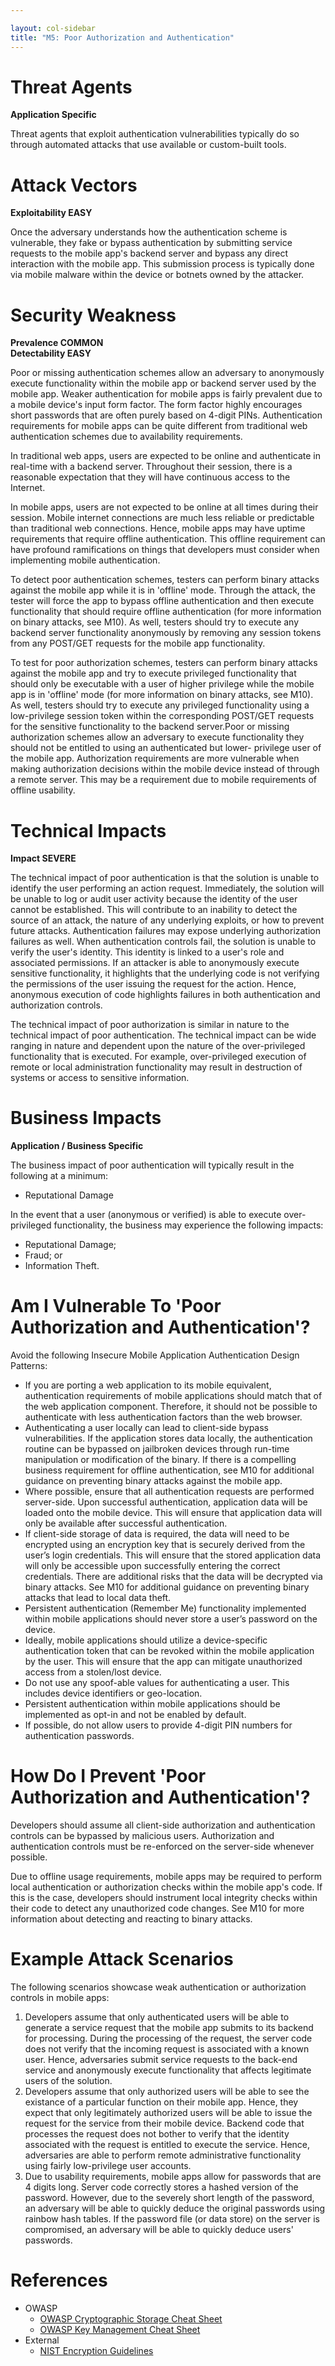 ```yaml
---

layout: col-sidebar
title: "M5: Poor Authorization and Authentication"
---
```


# Threat Agents

**Application Specific**

Threat agents that exploit authentication vulnerabilities typically do so through automated attacks that use available or custom-built tools.	
# Attack Vectors	

**Exploitability EASY**

Once the adversary understands how the authentication scheme is vulnerable, they fake or bypass authentication by submitting service requests to the mobile app's backend server and bypass any direct interaction with the mobile app. This submission process is typically done via mobile malware within the device or botnets owned by the attacker.	

# Security Weakness	

**Prevalence COMMON** <br />
**Detectability EASY**

Poor or missing authentication schemes allow an adversary to anonymously execute functionality within the mobile app or backend server used by the mobile app. Weaker authentication for mobile apps is fairly prevalent due to a mobile device's input form factor. The form factor highly encourages short passwords that are often purely based on 4-digit PINs.
Authentication requirements for mobile apps can be quite different from traditional web authentication schemes due to availability requirements.

In traditional web apps, users are expected to be online and authenticate in real-time with a backend server. Throughout their session, there is a reasonable expectation that they will have continuous access to the Internet.

In mobile apps, users are not expected to be online at all times during their session. Mobile internet connections are much less reliable or predictable than traditional web connections. Hence, mobile apps may have uptime requirements that require offline authentication. This offline requirement can have profound ramifications on things that developers must consider when implementing mobile authentication.

To detect poor authentication schemes, testers can perform binary attacks against the mobile app while it is in 'offline' mode. Through the attack, the tester will force the app to bypass offline authentication and then execute functionality that should require offline authentication (for more information on binary attacks, see M10). As well, testers should try to execute any backend server functionality anonymously by removing any session tokens from any POST/GET requests for the mobile app functionality.

To test for poor authorization schemes, testers can perform binary attacks against the mobile app and try to execute privileged functionality that should only be executable with a user of higher privilege while the mobile app is in 'offline' mode (for more information on binary attacks, see M10). As well, testers should try to execute any privileged functionality using a low-privilege session token within the corresponding POST/GET requests for the sensitive functionality to the backend server.Poor or missing authorization schemes allow an adversary to execute functionality they should not be entitled to using an authenticated but lower- privilege user of the mobile app. Authorization requirements are more vulnerable when making authorization decisions within the mobile device instead of through a remote server. This may be a requirement due to mobile requirements of offline usability.

# Technical Impacts	

**Impact SEVERE**

The technical impact of poor authentication is that the solution is unable to identify the user performing an action request. Immediately, the solution will be unable to log or audit user activity because the identity of the user cannot be established. This will contribute to an inability to detect the source of an attack, the nature of any underlying exploits, or how to prevent future attacks.
Authentication failures may expose underlying authorization failures as well. When authentication controls fail, the solution is unable to verify the user's identity. This identity is linked to a user's role and associated permissions. If an attacker is able to anonymously execute sensitive functionality, it highlights that the underlying code is not verifying the permissions of the user issuing the request for the action. Hence, anonymous execution of code highlights failures in both authentication and authorization controls.

The technical impact of poor authorization is similar in nature to the technical impact of poor authentication. The technical impact can be wide ranging in nature and dependent upon the nature of the over-privileged functionality that is executed. For example, over-privileged execution of remote or local administration functionality may result in destruction of systems or access to sensitive information.

# Business Impacts
	
**Application / Business Specific** 
		

The business impact of poor authentication will typically result in the following at a minimum:

- Reputational Damage

In the event that a user (anonymous or verified) is able to execute over-privileged functionality, the business may experience the following impacts:

- Reputational Damage;
- Fraud; or
- Information Theft.

# Am I Vulnerable To 'Poor Authorization and Authentication'?

Avoid the following Insecure Mobile Application Authentication Design Patterns:

- If you are porting a web application to its mobile equivalent, authentication requirements of mobile applications should match that of the web application component. Therefore, it should not be possible to authenticate with less authentication factors than the web browser.
- Authenticating a user locally can lead to client-side bypass vulnerabilities. If the application stores data locally, the authentication routine can be bypassed on jailbroken devices through run-time manipulation or modification of the binary. If there is a compelling business requirement for offline authentication, see M10 for additional guidance on preventing binary attacks against the mobile app.
- Where possible, ensure that all authentication requests are performed server-side. Upon successful authentication, application data will be loaded onto the mobile device. This will ensure that application data will only be available after successful authentication.
- If client-side storage of data is required, the data will need to be encrypted using an encryption key that is securely derived from the user’s login credentials. This will ensure that the stored application data will only be accessible upon successfully entering the correct credentials. There are additional risks that the data will be decrypted via binary attacks. See M10 for additional guidance on preventing binary attacks that lead to local data theft.
- Persistent authentication (Remember Me) functionality implemented within mobile applications should never store a user’s password on the device.
- Ideally, mobile applications should utilize a device-specific authentication token that can be revoked within the mobile application by the user. This will ensure that the app can mitigate unauthorized access from a stolen/lost device.
- Do not use any spoof-able values for authenticating a user. This includes device identifiers or geo-location.
- Persistent authentication within mobile applications should be implemented as opt-in and not be enabled by default.
- If possible, do not allow users to provide 4-digit PIN numbers for authentication passwords.


# How Do I Prevent 'Poor Authorization and Authentication'?

Developers should assume all client-side authorization and authentication controls can be bypassed by malicious users. Authorization and authentication controls must be re-enforced on the server-side whenever possible.

Due to offline usage requirements, mobile apps may be required to perform local authentication or authorization checks within the mobile app's code. If this is the case, developers should instrument local integrity checks within their code to detect any unauthorized code changes. See M10 for more information about detecting and reacting to binary attacks.

# Example Attack Scenarios

The following scenarios showcase weak authentication or authorization controls in mobile apps:

1. Developers assume that only authenticated users will be able to generate a service request that the mobile app submits to its backend for processing. During the processing of the request, the server code does not verify that the incoming request is associated with a known user. Hence, adversaries submit service requests to the back-end service and anonymously execute functionality that affects legitimate users of the solution.
2. Developers assume that only authorized users will be able to see the existance of a particular function on their mobile app. Hence, they expect that only legitimately authorized users will be able to issue the request for the service from their mobile device. Backend code that processes the request does not bother to verify that the identity associated with the request is entitled to execute the service. Hence, adversaries are able to perform remote administrative functionality using fairly low-privilege user accounts.
3. Due to usability requirements, mobile apps allow for passwords that are 4 digits long. Server code correctly stores a hashed version of the password. However, due to the severely short length of the password, an adversary will be able to quickly deduce the original passwords using rainbow hash tables. If the password file (or data store) on the server is compromised, an adversary will be able to quickly deduce users' passwords.

# References

- OWASP
  - [OWASP Cryptographic Storage Cheat Sheet](https://www.owasp.org/index.php/Cryptographic_Storage_Cheat_Sheet)
  - [OWASP Key Management Cheat Sheet](https://www.owasp.org/index.php/Key_Management_Cheat_Sheet)
- External
  - [NIST Encryption Guidelines](http://csrc.nist.gov/publications/drafts/800-175/sp800-175b_draft.pdf)